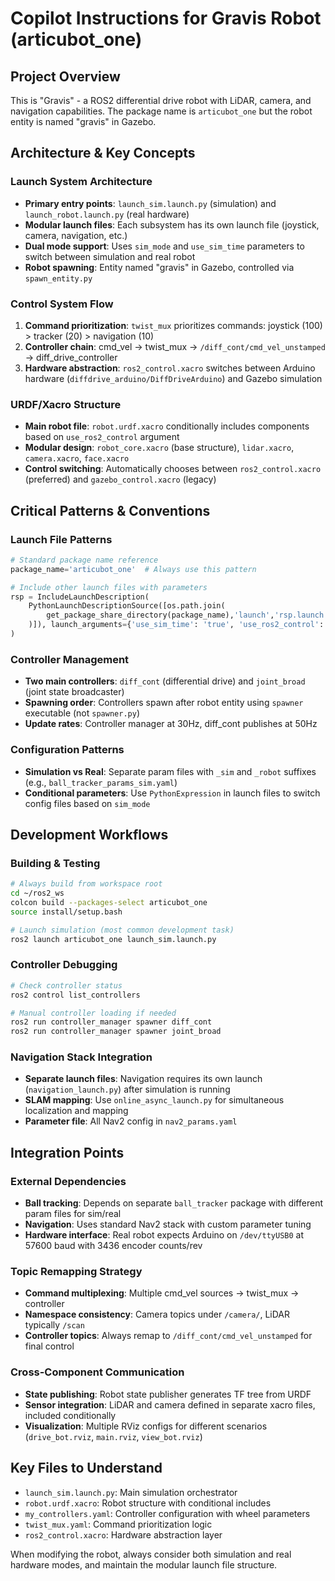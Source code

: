 # Copilot Instructions for Gravis Robot (articubot_one)

## Project Overview
This is "Gravis" - a ROS2 differential drive robot with LiDAR, camera, and navigation capabilities. The package name is `articubot_one` but the robot entity is named "gravis" in Gazebo.

## Architecture & Key Concepts

### Launch System Architecture
- **Primary entry points**: `launch_sim.launch.py` (simulation) and `launch_robot.launch.py` (real hardware)
- **Modular launch files**: Each subsystem has its own launch file (joystick, camera, navigation, etc.)
- **Dual mode support**: Uses `sim_mode` and `use_sim_time` parameters to switch between simulation and real robot
- **Robot spawning**: Entity named "gravis" in Gazebo, controlled via `spawn_entity.py`

### Control System Flow
1. **Command prioritization**: `twist_mux` prioritizes commands: joystick (100) > tracker (20) > navigation (10)
2. **Controller chain**: cmd_vel → twist_mux → `/diff_cont/cmd_vel_unstamped` → diff_drive_controller
3. **Hardware abstraction**: `ros2_control.xacro` switches between Arduino hardware (`diffdrive_arduino/DiffDriveArduino`) and Gazebo simulation

### URDF/Xacro Structure
- **Main robot file**: `robot.urdf.xacro` conditionally includes components based on `use_ros2_control` argument
- **Modular design**: `robot_core.xacro` (base structure), `lidar.xacro`, `camera.xacro`, `face.xacro`
- **Control switching**: Automatically chooses between `ros2_control.xacro` (preferred) and `gazebo_control.xacro` (legacy)

## Critical Patterns & Conventions

### Launch File Patterns
```python
# Standard package name reference
package_name='articubot_one'  # Always use this pattern

# Include other launch files with parameters
rsp = IncludeLaunchDescription(
    PythonLaunchDescriptionSource([os.path.join(
        get_package_share_directory(package_name),'launch','rsp.launch.py'
    )]), launch_arguments={'use_sim_time': 'true', 'use_ros2_control': 'true'}.items()
)
```

### Controller Management
- **Two main controllers**: `diff_cont` (differential drive) and `joint_broad` (joint state broadcaster)
- **Spawning order**: Controllers spawn after robot entity using `spawner` executable (not `spawner.py`)
- **Update rates**: Controller manager at 30Hz, diff_cont publishes at 50Hz

### Configuration Patterns
- **Simulation vs Real**: Separate param files with `_sim` and `_robot` suffixes (e.g., `ball_tracker_params_sim.yaml`)
- **Conditional parameters**: Use `PythonExpression` in launch files to switch config files based on `sim_mode`

## Development Workflows

### Building & Testing
```bash
# Always build from workspace root
cd ~/ros2_ws
colcon build --packages-select articubot_one
source install/setup.bash

# Launch simulation (most common development task)
ros2 launch articubot_one launch_sim.launch.py
```

### Controller Debugging
```bash
# Check controller status
ros2 control list_controllers

# Manual controller loading if needed
ros2 run controller_manager spawner diff_cont
ros2 run controller_manager spawner joint_broad
```

### Navigation Stack Integration
- **Separate launch files**: Navigation requires its own launch (`navigation_launch.py`) after simulation is running
- **SLAM mapping**: Use `online_async_launch.py` for simultaneous localization and mapping
- **Parameter file**: All Nav2 config in `nav2_params.yaml`

## Integration Points

### External Dependencies
- **Ball tracking**: Depends on separate `ball_tracker` package with different param files for sim/real
- **Navigation**: Uses standard Nav2 stack with custom parameter tuning
- **Hardware interface**: Real robot expects Arduino on `/dev/ttyUSB0` at 57600 baud with 3436 encoder counts/rev

### Topic Remapping Strategy
- **Command multiplexing**: Multiple cmd_vel sources → twist_mux → controller
- **Namespace consistency**: Camera topics under `/camera/`, LiDAR typically `/scan`
- **Controller topics**: Always remap to `/diff_cont/cmd_vel_unstamped` for final control

### Cross-Component Communication
- **State publishing**: Robot state publisher generates TF tree from URDF
- **Sensor integration**: LiDAR and camera defined in separate xacro files, included conditionally
- **Visualization**: Multiple RViz configs for different scenarios (`drive_bot.rviz`, `main.rviz`, `view_bot.rviz`)

## Key Files to Understand
- `launch_sim.launch.py`: Main simulation orchestrator
- `robot.urdf.xacro`: Robot structure with conditional includes
- `my_controllers.yaml`: Controller configuration with wheel parameters
- `twist_mux.yaml`: Command prioritization logic
- `ros2_control.xacro`: Hardware abstraction layer

When modifying the robot, always consider both simulation and real hardware modes, and maintain the modular launch file structure.
